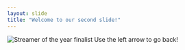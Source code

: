 ```yaml
---
layout: slide
title: "Welcome to our second slide!"
---
```

![Streamer of the year finalist](https://cdn.discordapp.com/attachments/193278651020738561/909950840666726408/1g.png)
Use the left arrow to go back!